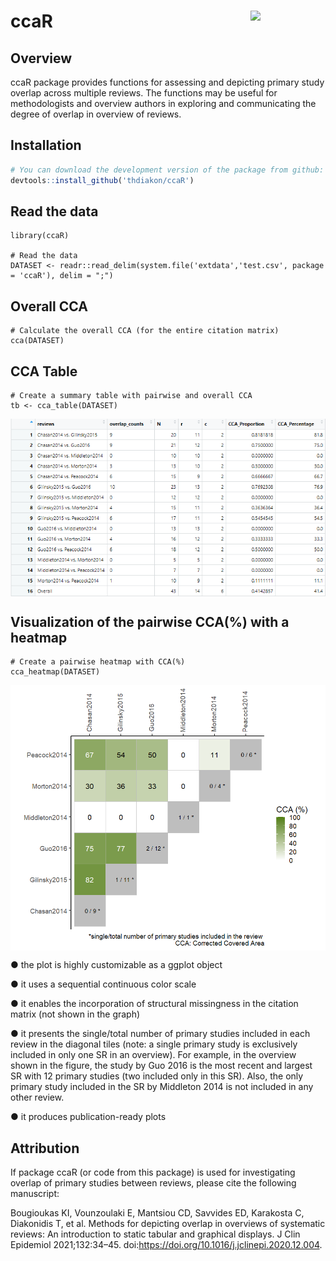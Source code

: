 # ccaR <img src="https://user-images.githubusercontent.com/43422937/155933906-a15d2cf1-08c6-46e9-bb75-e19b69a229ea.png" align="right" width="120" />


## Overview

ccaR package provides functions for assessing and depicting primary study overlap across multiple reviews. The functions may be useful for methodologists and overview authors in exploring and communicating the degree of overlap in overview of reviews.

## Installation

``` r
# You can download the development version of the package from github:
devtools::install_github('thdiakon/ccaR')
```

## Read the data

```
library(ccaR)

# Read the data
DATASET <- readr::read_delim(system.file('extdata','test.csv', package = 'ccaR'), delim = ";")
```

## Overall CCA

```
# Calculate the overall CCA (for the entire citation matrix)
cca(DATASET)
```



## CCA Table

```
# Create a summary table with pairwise and overall CCA 
tb <- cca_table(DATASET)
```

<img src="man/figures/cca_table.PNG" align="center" width="620" />



## Visualization of the pairwise CCA(%) with a heatmap

```
# Create a pairwise heatmap with CCA(%)
cca_heatmap(DATASET)
```

<img src="man/figures/README-plot-1.PNG" align="center" width="620" />


●	the plot is highly customizable as a ggplot object

●	it uses a sequential continuous color scale 

●	it enables the incorporation of structural missingness in the citation matrix (not shown in the graph)

●	it presents the single/total number of primary studies included in each review in the diagonal tiles (note: a single primary study is exclusively included in only one SR in an overview). For example, in the overview shown in the figure, the study by Guo 2016 is the most recent and largest SR with 12 primary studies (two included only in this SR). Also, the only primary study included in the SR by Middleton 2014 is not included in any other review.

●	it produces publication-ready plots


## Attribution
If package ccaR (or code from this package) is used for investigating overlap of primary studies between reviews, please cite the following manuscript:

Bougioukas KI, Vounzoulaki E, Mantsiou CD, Savvides ED, Karakosta C, Diakonidis T, et al. Methods for depicting overlap in overviews of systematic reviews: An introduction to static tabular and graphical displays. J Clin Epidemiol 2021;132:34–45. doi:https://doi.org/10.1016/j.jclinepi.2020.12.004.

